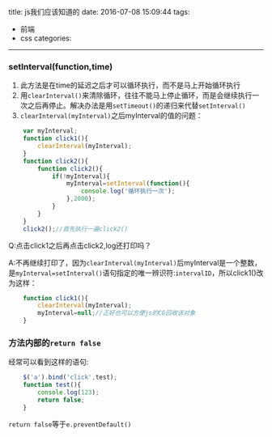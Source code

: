 title: js我们应该知道的
date: 2016-07-08 15:09:44
tags:
- 前端
- css
categories:
---
### setInterval(function,time)
1. 此方法是在time的延迟之后才可以循环执行，而不是马上开始循环执行
2. 用`clearInterval()`来清除循环，往往不能马上停止循环，而是会继续执行一次之后再停止。解决办法是用`setTimeout()`的递归来代替`setInterval()`
3. `clearInterval(myInterval)`之后myInterval的值的问题：
``` javascript
    var myInterval;
    function click1(){
        clearInterval(myInterval);
    }
    function click2(){
        function click2(){
            if(!myInterval){
                myInterval=setInterval(function(){
                    console.log('循环执行一次');
                },2000);
            }
        }
    }
    click2();//首先执行一遍click2()
```
Q:点击click1之后再点击click2,log还打印吗？

A:不再继续打印了，因为`clearInterval(myInterval)`后myInterval是一个整数，是`myInterval=setInterval()`语句指定的唯一辨识符:`intervalID`，所以click1()改为这样：
``` javascript
    function click1(){
        clearInterval(myInterval);
        myInterval=null;//正好也可以方便js的CG回收该对象
    }
```
### 方法内部的`return false`
经常可以看到这样的语句:
``` javascript
    $('a').bind('click',test);
    function test(){
        console.log(123);
        return false;
    }
```
`return false`等于`e.preventDefault()`
<!-- more -->
